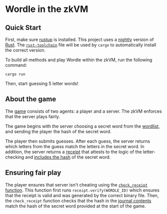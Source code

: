# Wordle in the zkVM

## Quick Start

First, make sure [rustup](https://rustup.rs) is installed. This project uses a [nightly](https://doc.rust-lang.org/book/appendix-07-nightly-rust.html) version of [Rust](https://doc.rust-lang.org/book/ch01-01-installation.html). The [`rust-toolchain`](rust-toolchain) file will be used by `cargo` to automatically install the correct version.

To build all methods and play Wordle within the zkVM, run the following command:

```
cargo run
```

Then, start guessing 5 letter words! 

## About the game

The [game](https://github.com/risc0/risc0-rust-examples/blob/main/wordle/host/src/main.rs) consists of two agents: a player and a server. 
The zkVM enforces that the server plays fairly.

The game begins with the server choosing a secret word from the [wordlist](https://github.com/risc0/risc0-rust-examples/blob/main/wordle/host/src/wordlist.rs), and sending the player the hash of the secret word. 

The player then submits guesses. After each guess, the server returns which letters from the guess match the letters in the secret word. 
In addition, the server returns a [receipt](https://www.risczero.com/docs/explainers/proof-system/) that attests to the logic of the letter-checking and [includes the hash](https://github.com/risc0/risc0-rust-examples/blob/main/wordle/methods/guest/src/bin/wordle.rs) of the secret word. 

## Ensuring fair play

The player ensures that server isn't cheating using the [`check_receipt` function](https://github.com/risc0/risc0-rust-examples/blob/main/wordle/host/src/main.rs). 
This function first runs `receipt.verify(WORDLE_ID)` which ensures that the receipt is valid and was generated by the correct binary file. 
Then, the `check_receipt` function checks that the hash in the [journal contents](https://www.risczero.com/docs/explainers/zkvm/) match the hash of the secret word provided at the start of the game.
